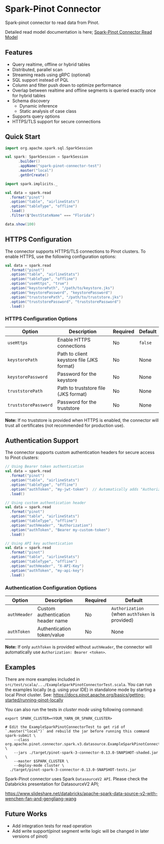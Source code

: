 <!--

    Licensed to the Apache Software Foundation (ASF) under one
    or more contributor license agreements.  See the NOTICE file
    distributed with this work for additional information
    regarding copyright ownership.  The ASF licenses this file
    to you under the Apache License, Version 2.0 (the
    "License"); you may not use this file except in compliance
    with the License.  You may obtain a copy of the License at

      http://www.apache.org/licenses/LICENSE-2.0

    Unless required by applicable law or agreed to in writing,
    software distributed under the License is distributed on an
    "AS IS" BASIS, WITHOUT WARRANTIES OR CONDITIONS OF ANY
    KIND, either express or implied.  See the License for the
    specific language governing permissions and limitations
    under the License.

-->
# Spark-Pinot Connector

Spark-pinot connector to read data from Pinot.

Detailed read model documentation is here; [Spark-Pinot Connector Read Model](documentation/read_model.md)


## Features
- Query realtime, offline or hybrid tables
- Distributed, parallel scan
- Streaming reads using gRPC (optional)
- SQL support instead of PQL
- Column and filter push down to optimize performance
- Overlap between realtime and offline segments is queried exactly once for hybrid tables
- Schema discovery 
  - Dynamic inference
  - Static analysis of case class
- Supports query options
- HTTPS/TLS support for secure connections

## Quick Start
```scala
import org.apache.spark.sql.SparkSession

val spark: SparkSession = SparkSession
      .builder()
      .appName("spark-pinot-connector-test")
      .master("local")
      .getOrCreate()

import spark.implicits._

val data = spark.read
  .format("pinot")
  .option("table", "airlineStats")
  .option("tableType", "offline")
  .load()
  .filter($"DestStateName" === "Florida")

data.show(100)
```

## HTTPS Configuration

The connector supports HTTPS/TLS connections to Pinot clusters. To enable HTTPS, use the following configuration options:

```scala
val data = spark.read
  .format("pinot")
  .option("table", "airlineStats")
  .option("tableType", "offline")
  .option("useHttps", "true")
  .option("keystorePath", "/path/to/keystore.jks")
  .option("keystorePassword", "keystorePassword")
  .option("truststorePath", "/path/to/truststore.jks")
  .option("truststorePassword", "truststorePassword")
  .load()
```

### HTTPS Configuration Options

| Option | Description | Required | Default |
|--------|-------------|----------|---------|
| `useHttps` | Enable HTTPS connections | No | `false` |
| `keystorePath` | Path to client keystore file (JKS format) | No | None |
| `keystorePassword` | Password for the keystore | No | None |
| `truststorePath` | Path to truststore file (JKS format) | No | None |
| `truststorePassword` | Password for the truststore | No | None |

**Note:** If no truststore is provided when HTTPS is enabled, the connector will trust all certificates (not recommended for production use).

## Authentication Support

The connector supports custom authentication headers for secure access to Pinot clusters:

```scala
// Using Bearer token authentication
val data = spark.read
  .format("pinot")
  .option("table", "airlineStats")
  .option("tableType", "offline")
  .option("authToken", "my-jwt-token")  // Automatically adds "Authorization: Bearer my-jwt-token"
  .load()

// Using custom authentication header
val data = spark.read
  .format("pinot")
  .option("table", "airlineStats")
  .option("tableType", "offline")
  .option("authHeader", "Authorization")
  .option("authToken", "Bearer my-custom-token")
  .load()

// Using API key authentication
val data = spark.read
  .format("pinot")
  .option("table", "airlineStats")
  .option("tableType", "offline")
  .option("authHeader", "X-API-Key")
  .option("authToken", "my-api-key")
  .load()
```

### Authentication Configuration Options

| Option | Description | Required | Default |
|--------|-------------|----------|---------|
| `authHeader` | Custom authentication header name | No | `Authorization` (when `authToken` is provided) |
| `authToken` | Authentication token/value | No | None |

**Note:** If only `authToken` is provided without `authHeader`, the connector will automatically use `Authorization: Bearer <token>`.

## Examples

There are more examples included in `src/test/scala/.../ExampleSparkPinotConnectorTest.scala`.
You can run the examples locally (e.g. using your IDE) in standalone mode by starting a local Pinot cluster. See: https://docs.pinot.apache.org/basics/getting-started/running-pinot-locally

You can also run the tests in _cluster mode_ using following command:
```shell
export SPARK_CLUSTER=<YOUR_YARN_OR_SPARK_CLUSTER>

# Edit the ExampleSparkPinotConnectorTest to get rid of `.master("local")` and rebuild the jar before running this command
spark-submit \
    --class org.apache.pinot.connector.spark.v3.datasource.ExampleSparkPinotConnectorTest \
    --jars ./target/pinot-spark-3-connector-0.13.0-SNAPSHOT-shaded.jar \
    --master $SPARK_CLUSTER \
    --deploy-mode cluster \
  ./target/pinot-spark-3-connector-0.13.0-SNAPSHOT-tests.jar
```

Spark-Pinot connector uses Spark `DatasourceV2 API`. Please check the Databricks presentation for DatasourceV2 API;

https://www.slideshare.net/databricks/apache-spark-data-source-v2-with-wenchen-fan-and-gengliang-wang

## Future Works
- Add integration tests for read operation
- Add write support(pinot segment write logic will be changed in later versions of pinot)
